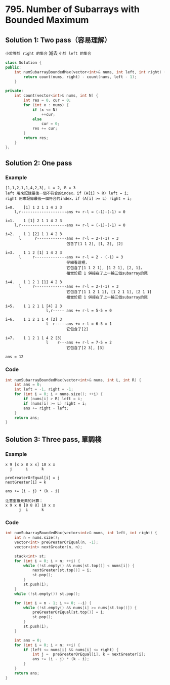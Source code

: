 # 795. Number of Subarrays with Bounded Maximum

## Solution 1: Two pass（容易理解）

```小於等於 right 的集合``` 減去 ```小於 left 的集合```

```cpp
class Solution {
public:
    int numSubarrayBoundedMax(vector<int>& nums, int left, int right) {
        return count(nums, right) - count(nums, left - 1);
    }
    
private:
    int count(vector<int>& nums, int N) {
        int res = 0, cur = 0;
        for (int x : nums) {
            if (x <= N)
                ++cur;
            else
                cur = 0;
            res += cur;
        }
        return res;
    }
};
```

## Solution 2: One pass

### Example
```
[1,1,2,1,1,4,2,3], L = 2, R = 3
left 用來記錄最後一個不符合的index，if (A[i] > R) left = i;
right 用來記錄最後一個符合的index，if (A[i] >= L) right = i;

i=0.    [1] 1 2 1 1 4 2 3
    l,r--------------------ans += r-l = (-1)-(-1) = 0

i=1.    1 [1] 2 1 1 4 2 3
    l,r--------------------ans += r-l = (-1)-(-1) = 0

i=2.    1 1 [2] 1 1 4 2 3
      l      r-------------ans += r-l = 2-(-1) = 3
                           包含了[1 1 2], [1, 2], [2]

i=3.    1 1 2 [1] 1 4 2 3
      l     r--------------ans += r-l = 2 - (-1) = 3
                           仔細看這裡，
                           它包含了[1 1 2 1], [1 2 1], [2, 1]，
                           相當於把 1 併接在了上一輪三個subarray的尾

i=4.    1 1 2 1 [1] 4 2 3
      l     r--------------ans += r-l = 2-(-1) = 3
                           它包含了[1 1 2 1 1], [1 2 1 1], [2 1 1]
                           相當於把 1 併接在了上一輪三個subarray的尾

i=5.    1 1 2 1 1 [4] 2 3
                  l,r----- ans += r-l = 5-5 = 0

i=6.    1 1 2 1 1 4 [2] 3
                  l  r-----ans += r-l = 6-5 = 1
                           它包含了[2]

i=7.    1 1 2 1 1 4 2 [3]
                  l    r---ans += r-l = 7-5 = 2
                           它包含了[2 3], [3]

ans = 12
```

### Code

```cpp
int numSubarrayBoundedMax(vector<int>& nums, int L, int R) {
    int ans = 0;
    int left = -1, right = -1;
    for (int i = 0; i < nums.size(); ++i) {
        if (nums[i] > R) left = i;
        if (nums[i] >= L) right = i;
        ans += right - left;
    }
    return ans;
}
```

## Solution 3: Three pass, 單調棧

### Example
```
x 9 [x x 8 x x] 10 x x
  j      i      k

preGreaterOrEqual[i] = j
nextGreater[i] = k

ans += (i - j) * (k - i)

注意重複元素的計算：
x 9 x 8 [8 8 8] 10 x x
      j  i      k
```

### Code
```cpp
int numSubarrayBoundedMax(vector<int>& nums, int left, int right) {
    int n = nums.size();
    vector<int> preGreaterOrEqual(n, -1);
    vector<int> nextGreater(n, n);

    stack<int> st;
    for (int i = 0; i < n; ++i) {
        while (!st.empty() && nums[st.top()] < nums[i]) {
            nextGreater[st.top()] = i;
            st.pop();
        }
        st.push(i);
    }
    while (!st.empty()) st.pop();

    for (int i = n - 1; i >= 0; --i) {
        while (!st.empty() && nums[i] >= nums[st.top()]) {
            preGreaterOrEqual[st.top()] = i;
            st.pop();
        }
        st.push(i);
    }

    int ans = 0;
    for (int i = 0; i < n; ++i) {
        if (left <= nums[i] && nums[i] <= right) {
            int j =  preGreaterOrEqual[i], k = nextGreater[i];
            ans += (i - j) * (k - i);
        }
    }
    return ans;
}
```
